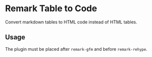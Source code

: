 
# Remark Table to Code

Convert markdown tables to HTML code instead of HTML tables.

## Usage

The plugin must be placed after `remark-gfm` and before `remark-rehype`.
